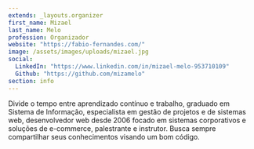 ```yaml
---
extends: _layouts.organizer
first_name: Mizael
last_name: Melo
profession: Organizador
website: "https://fabio-fernandes.com/"
image: /assets/images/uploads/mizael.jpg
social:
  LinkedIn: "https://www.linkedin.com/in/mizael-melo-953710109"
  Github: "https://github.com/mizamelo"
section: info
---
```


Divide o tempo entre aprendizado contínuo e trabalho, graduado em Sistema de Informação, especialista em gestão de projetos e de sistemas web, desenvolvedor web desde 2006 focado em sistemas corporativos e soluções de e-commerce, palestrante e instrutor. Busca sempre compartilhar seus conhecimentos visando um bom código.
